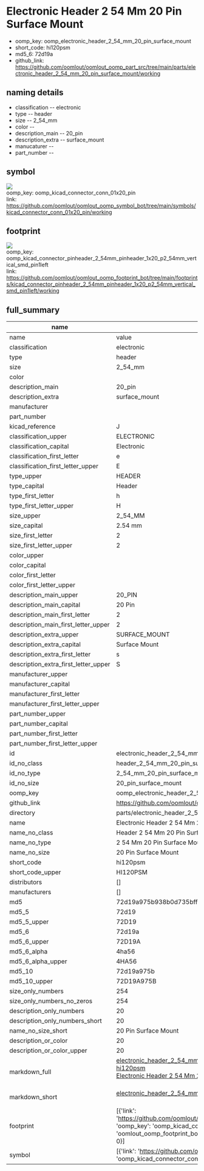 # Electronic Header 2 54 Mm 20 Pin Surface Mount

  
* oomp_key: oomp_electronic_header_2_54_mm_20_pin_surface_mount 
* short_code: hi120psm
* md5_6: 72d19a  
* github_link: https://github.com/oomlout/oomlout_oomp_part_src/tree/main/parts/electronic_header_2_54_mm_20_pin_surface_mount/working  
## naming details
* classification -- electronic
* type -- header
* size -- 2_54_mm
* color -- 
* description_main -- 20_pin
* description_extra -- surface_mount
* manucaturer -- 
* part_number -- 



## symbol

![](symbol/{index}/working/working_600.png)  
oomp_key: oomp_kicad_connector_conn_01x20_pin  
link: https://github.com/oomlout/oomlout_oomp_symbol_bot/tree/main/symbols/kicad_connector_conn_01x20_pin/working  

## footprint

![](footprint/{index}/working/working_600.png)  
oomp_key: oomp_kicad_connector_pinheader_2_54mm_pinheader_1x20_p2_54mm_vertical_smd_pin1left  
link: https://github.com/oomlout/oomlout_oomp_footprint_bot/tree/main/footprints/kicad_connector_pinheader_2_54mm_pinheader_1x20_p2_54mm_vertical_smd_pin1left/working  

## full_summary
| name | value | 
| --- | --- | 
| name | value | 
| classification | electronic | 
| type | header | 
| size | 2_54_mm | 
| color |  | 
| description_main | 20_pin | 
| description_extra | surface_mount | 
| manufacturer |  | 
| part_number |  | 
| kicad_reference | J | 
| classification_upper | ELECTRONIC | 
| classification_capital | Electronic | 
| classification_first_letter | e | 
| classification_first_letter_upper | E | 
| type_upper | HEADER | 
| type_capital | Header | 
| type_first_letter | h | 
| type_first_letter_upper | H | 
| size_upper | 2_54_MM | 
| size_capital | 2.54 mm | 
| size_first_letter | 2 | 
| size_first_letter_upper | 2 | 
| color_upper |  | 
| color_capital |  | 
| color_first_letter |  | 
| color_first_letter_upper |  | 
| description_main_upper | 20_PIN | 
| description_main_capital | 20 Pin | 
| description_main_first_letter | 2 | 
| description_main_first_letter_upper | 2 | 
| description_extra_upper | SURFACE_MOUNT | 
| description_extra_capital | Surface Mount | 
| description_extra_first_letter | s | 
| description_extra_first_letter_upper | S | 
| manufacturer_upper |  | 
| manufacturer_capital |  | 
| manufacturer_first_letter |  | 
| manufacturer_first_letter_upper |  | 
| part_number_upper |  | 
| part_number_capital |  | 
| part_number_first_letter |  | 
| part_number_first_letter_upper |  | 
| id | electronic_header_2_54_mm_20_pin_surface_mount | 
| id_no_class | header_2_54_mm_20_pin_surface_mount | 
| id_no_type | 2_54_mm_20_pin_surface_mount | 
| id_no_size | 20_pin_surface_mount | 
| oomp_key | oomp_electronic_header_2_54_mm_20_pin_surface_mount | 
| github_link | https://github.com/oomlout/oomlout_oomp_part_src/tree/main/parts/electronic_header_2_54_mm_20_pin_surface_mount/working | 
| directory | parts/electronic_header_2_54_mm_20_pin_surface_mount | 
| name | Electronic Header 2 54 Mm 20 Pin Surface Mount | 
| name_no_class | Header 2 54 Mm 20 Pin Surface Mount | 
| name_no_type | 2 54 Mm 20 Pin Surface Mount | 
| name_no_size | 20 Pin Surface Mount | 
| short_code | hi120psm | 
| short_code_upper | HI120PSM | 
| distributors | [] | 
| manufacturers | [] | 
| md5 | 72d19a975b938b0d735bffe1daa30aaf | 
| md5_5 | 72d19 | 
| md5_5_upper | 72D19 | 
| md5_6 | 72d19a | 
| md5_6_upper | 72D19A | 
| md5_6_alpha | 4ha56 | 
| md5_6_alpha_upper | 4HA56 | 
| md5_10 | 72d19a975b | 
| md5_10_upper | 72D19A975B | 
| size_only_numbers | 254 | 
| size_only_numbers_no_zeros | 254 | 
| description_only_numbers | 20 | 
| description_only_numbers_short | 20 | 
| name_no_size_short | 20 Pin Surface Mount | 
| description_or_color | 20 | 
| description_or_color_upper | 20 | 
| markdown_full | [electronic_header_2_54_mm_20_pin_surface_mount](https://github.com/oomlout/oomlout_oomp_part_src/tree/main/parts/electronic_header_2_54_mm_20_pin_surface_mount/working)<br>[hi120psm](https://github.com/oomlout/oomlout_oomp_part_src/tree/main/parts/electronic_header_2_54_mm_20_pin_surface_mount/working)<br>[Electronic Header 2 54 Mm 20 Pin Surface Mount](https://github.com/oomlout/oomlout_oomp_part_src/tree/main/parts/electronic_header_2_54_mm_20_pin_surface_mount/working)<br><br> | 
| markdown_short | [electronic_header_2_54_mm_20_pin_surface_mount](https://github.com/oomlout/oomlout_oomp_part_src/tree/main/parts/electronic_header_2_54_mm_20_pin_surface_mount/working)<br><br> | 
| footprint | [{'link': 'https://github.com/oomlout/oomlout_oomp_footprint_bot/tree/main/foootprntss/kicad_connector_pinheader_2_54mm_pinheader_1x20_p2_54mm_vertical_smd_pin1left', 'oomp_key': 'oomp_kicad_connector_pinheader_2_54mm_pinheader_1x20_p2_54mm_vertical_smd_pin1left', 'directory': 'oomlout_oomp_footprint_bot/footprints/kicad_connector_pinheader_2_54mm_pinheader_1x20_p2_54mm_vertical_smd_pin1left//working/working.kicad_mod', 'index': 0}] | 
| symbol | [{'link': 'https://github.com/oomlout/oomlout_oomp_symbol_bot/tree/main/symbols/kicad_connector_conn_01x20_pin', 'oomp_key': 'oomp_kicad_connector_conn_01x20_pin', 'directory': 'oomlout_oomp_symbol_bot/symbols/kicad_connector_conn_01x20_pin//working/working.kicad_sym', 'index': 0}] | 
